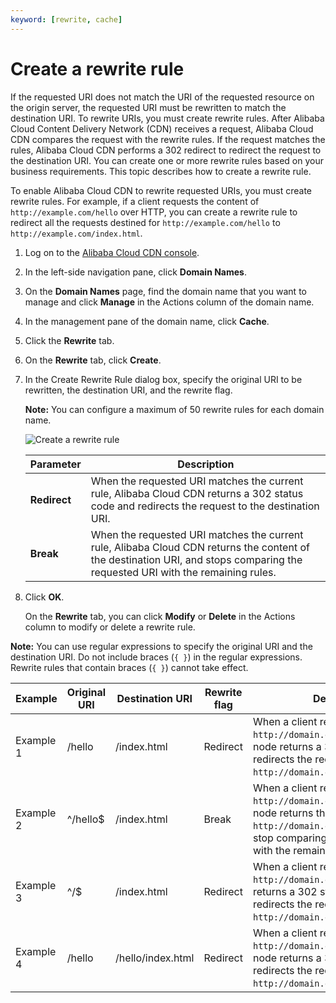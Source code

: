 ```yaml
---
keyword: [rewrite, cache]
---
```


# Create a rewrite rule

If the requested URI does not match the URI of the requested resource on the origin server, the requested URI must be rewritten to match the destination URI. To rewrite URIs, you must create rewrite rules. After Alibaba Cloud Content Delivery Network \(CDN\) receives a request, Alibaba Cloud CDN compares the request with the rewrite rules. If the request matches the rules, Alibaba Cloud CDN performs a 302 redirect to redirect the request to the destination URI. You can create one or more rewrite rules based on your business requirements. This topic describes how to create a rewrite rule.

To enable Alibaba Cloud CDN to rewrite requested URIs, you must create rewrite rules. For example, if a client requests the content of `http://example.com/hello` over HTTP, you can create a rewrite rule to redirect all the requests destined for `http://example.com/hello` to `http://example.com/index.html`.

1.  Log on to the [Alibaba Cloud CDN console](https://cdn.console.aliyun.com).

2.  In the left-side navigation pane, click **Domain Names**.

3.  On the **Domain Names** page, find the domain name that you want to manage and click **Manage** in the Actions column of the domain name.

4.  In the management pane of the domain name, click **Cache**.

5.  Click the **Rewrite** tab.

6.  On the **Rewrite** tab, click **Create**.

7.  In the Create Rewrite Rule dialog box, specify the original URI to be rewritten, the destination URI, and the rewrite flag.

    **Note:** You can configure a maximum of 50 rewrite rules for each domain name.

    ![Create a rewrite rule](https://static-aliyun-doc.oss-accelerate.aliyuncs.com/assets/img/en-US/9413247061/p64171.png)

    |Parameter|Description|
    |---------|-----------|
    |**Redirect**|When the requested URI matches the current rule, Alibaba Cloud CDN returns a 302 status code and redirects the request to the destination URI.|
    |**Break**|When the requested URI matches the current rule, Alibaba Cloud CDN returns the content of the destination URI, and stops comparing the requested URI with the remaining rules.|

8.  Click **OK**.

    On the **Rewrite** tab, you can click **Modify** or **Delete** in the Actions column to modify or delete a rewrite rule.


**Note:** You can use regular expressions to specify the original URI and the destination URI. Do not include braces \(`{ }`\) in the regular expressions. Rewrite rules that contain braces \(`{ }`\) cannot take effect.

|Example|Original URI|Destination URI|Rewrite flag|Description|
|-------|------------|---------------|------------|-----------|
|Example 1|/hello|/index.html|Redirect|When a client requests the content of `http://domain.com/hello`, the CDN node returns a 302 status code and redirects the request to `http://domain.com/index.html`.|
|Example 2|^/hello$|/index.html|Break|When a client requests the content of `http://domain.com/hello`, the CDN node returns the content of `http://domain.com/index.html`, but stop comparing the requested URI with the remaining rewrite rules.|
|Example 3|^/$|/index.html|Redirect|When a client requests the content of `http://domain.com`, the CDN node returns a 302 status code and redirects the request to `http://domain.com/index.html`.|
|Example 4|/hello|/hello/index.html|Redirect|When a client requests the content of `http://domain.com/hello`, the CDN node returns a 302 status code and redirects the request to `http://domain.com/hello/index.html`.|


